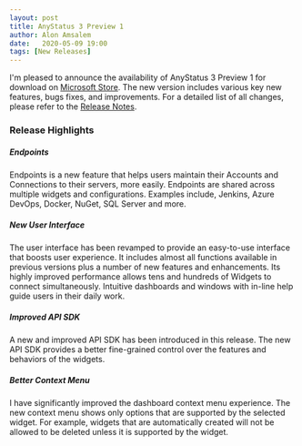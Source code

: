 ```yaml
---
layout: post
title: AnyStatus 3 Preview 1
author: Alon Amsalem
date:   2020-05-09 19:00
tags: [New Releases]
---
```


I'm pleased to announce the availability of AnyStatus 3 Preview 1 for download on [Microsoft Store](https://www.microsoft.com/en-us/p/anystatus/9p044vpk62sb). The new version includes various key new features, bugs fixes, and improvements. For a detailed list of all changes, please refer to the [Release Notes](/docs/release-notes).

### Release Highlights

##### Endpoints

Endpoints is a new feature that helps users maintain their Accounts and Connections to their servers, more easily. Endpoints are shared across multiple widgets and configurations. Examples include, Jenkins, Azure DevOps, Docker, NuGet, SQL Server and more.

##### New User Interface

The user interface has been revamped to provide an easy-to-use interface that boosts user experience. It includes almost all functions available in previous versions plus a number of new features and enhancements. Its highly improved performance allows tens and hundreds of Widgets to connect simultaneously. Intuitive dashboards and windows with in-line help guide users in their daily work.

##### Improved API SDK

A new and improved API SDK has been introduced in this release. The new API SDK provides a better fine-grained control over the features and behaviors of the widgets.

##### Better Context Menu

I have significantly improved the dashboard context menu experience. The new context menu shows only options that are supported by the selected widget. For example, widgets that are automatically created will not be allowed to be deleted unless it is supported by the widget.
